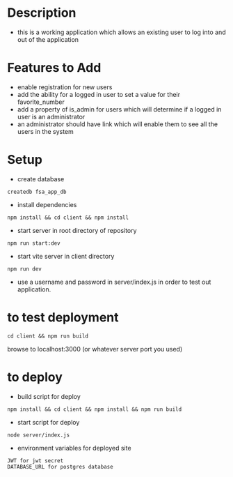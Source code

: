 # Description

- this is a working application which allows an existing user to log into and out of the application

# Features to Add

- enable registration for new users
- add the ability for a logged in user to set a value for their favorite_number
- add a property of is_admin for users which will determine if a logged in user is an administrator
- an administrator should have link which will enable them to see all the users in the system

# Setup

- create database

```
createdb fsa_app_db
```

- install dependencies

```
npm install && cd client && npm install
```

- start server in root directory of repository
```
npm run start:dev
```

- start vite server in client directory

```
npm run dev
```

- use a username and password in server/index.js in order to test out application.

# to test deployment
```
cd client && npm run build
```

browse to localhost:3000 (or whatever server port you used)

# to deploy
- build script for deploy

```
npm install && cd client && npm install && npm run build

```
- start script for deploy 

```
node server/index.js

```

- environment variables for deployed site

```
JWT for jwt secret
DATABASE_URL for postgres database
```

